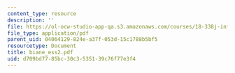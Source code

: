 ```yaml
---
content_type: resource
description: ''
file: https://ol-ocw-studio-app-qa.s3.amazonaws.com/courses/18-338j-infinite-random-matrix-theory-fall-2004/d709bd7785bc30c3535139c76f77e3f4_biane_ess2.pdf
file_type: application/pdf
parent_uid: 04064129-824e-a37f-053d-15c1788b5bf5
resourcetype: Document
title: biane_ess2.pdf
uid: d709bd77-85bc-30c3-5351-39c76f77e3f4
---
```

